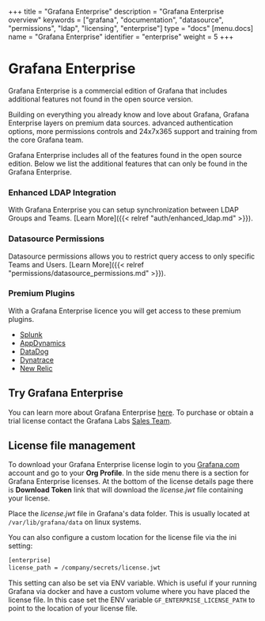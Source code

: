 +++
title = "Grafana Enterprise"
description = "Grafana Enterprise overview"
keywords = ["grafana", "documentation", "datasource", "permissions", "ldap", "licensing", "enterprise"]
type = "docs"
[menu.docs]
name = "Grafana Enterprise"
identifier = "enterprise"
weight = 5
+++

# Grafana Enterprise

Grafana Enterprise is a commercial edition of Grafana that includes additional features not found in the open source
version.

Building on everything you already know and love about Grafana, Grafana Enterprise layers on premium data sources.
advanced authentication options, more permissions controls and 24x7x365 support and training from the core Grafana team.

Grafana Enterprise includes all of the features found in the open source edition. Below we list the additional features
that can only be found in the Grafana Enterprise.

### Enhanced LDAP Integration

With Grafana Enterprise you can setup synchronization between LDAP Groups and Teams. [Learn More]({{< relref "auth/enhanced_ldap.md" >}}).

### Datasource Permissions

Datasource permissions allows you to restrict query access to only specific Teams and Users. [Learn More]({{< relref "permissions/datasource_permissions.md" >}}).

### Premium Plugins

With a Grafana Enterprise licence you will get access to these premium plugins.

* [Splunk](https://grafana.com/plugins/grafana-splunk-datasource)
* [AppDynamics](https://grafana.com/plugins/dlopes7-appdynamics-datasource)
* [DataDog](https://grafana.com/plugins/grafana-datadog-datasource)
* [Dynatrace](https://grafana.com/plugins/grafana-dynatrace-datasource)
* [New Relic](https://grafana.com/plugins/grafana-newrelic-datasource)

## Try Grafana Enterprise

You can learn more about Grafana Enterprise [here](https://grafana.com/enterprise). To purchase or obtain a trial license contact
the Grafana Labs [Sales Team](https://grafana.com/contact?about=support&topic=Grafana%20Enterprise).

## License file management

To download your Grafana Enterprise license login to you [Grafana.com](https://grafana.com) account and go to your **Org
Profile**. In the side menu there is a section for Grafana Enterprise licenses. At the bottom of the license
details page there is **Download Token** link that will download the *license.jwt* file containing your license.

Place the *license.jwt* file in Grafana's data folder. This is usually located at `/var/lib/grafana/data` on linux systems.

You can also configure a custom location for the license file via the ini setting:

```bash
[enterprise]
license_path = /company/secrets/license.jwt
```

This setting can also be set via ENV variable. Which is useful if your running Grafana via docker and have a custom
volume where you have placed the license file. In this case set the ENV variable `GF_ENTERPRISE_LICENSE_PATH` to point
to the location of your license file.



